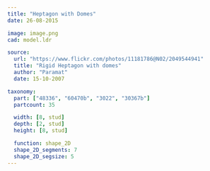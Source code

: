 ```yaml
---
title: "Heptagon with Domes"
date: 26-08-2015

image: image.png
cad: model.ldr

source:
  url: "https://www.flickr.com/photos/11181786@N02/2049544941"
  title: "Rigid Heptagon with domes"
  author: "Paramat"
  date: 15-10-2007

taxonomy:
  part: ["48336", "60470b", "3022", "30367b"]
  partcount: 35

  width: [8, stud]
  depth: [2, stud]
  height: [8, stud]

  function: shape_2D
  shape_2D_segments: 7
  shape_2D_segsize: 5
---
```

